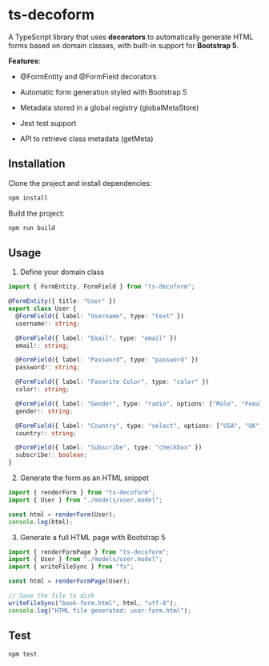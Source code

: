 # ts-decoform

A TypeScript library that uses **decorators** to automatically generate HTML forms based on domain classes, with built-in support for **Bootstrap 5**.

**Features**:

- @FormEntity and @FormField decorators

- Automatic form generation styled with Bootstrap 5

- Metadata stored in a global registry (globalMetaStore)

- Jest test support

- API to retrieve class metadata (getMeta)

## Installation

Clone the project and install dependencies:

```bash
npm install
```

Build the project:

```bash
npm run build
```

## Usage

1. Define your domain class

```ts
import { FormEntity, FormField } from "ts-decoform";

@FormEntity({ title: "User" })
export class User {
  @FormField({ label: "Username", type: "text" })
  username!: string;

  @FormField({ label: "Email", type: "email" })
  email!: string;

  @FormField({ label: "Password", type: "password" })
  password!: string;

  @FormField({ label: "Favorite Color", type: "color" })
  color!: string;

  @FormField({ label: "Gender", type: "radio", options: ["Male", "Female", "Other"] })
  gender!: string;

  @FormField({ label: "Country", type: "select", options: ["USA", "UK", "Italy"] })
  country!: string;

  @FormField({ label: "Subscribe", type: "checkbox" })
  subscribe!: boolean;
}
```

2. Generate the form as an HTML snippet

```ts
import { renderForm } from "ts-decoform";
import { User } from "./models/user.model";

const html = renderForm(User);
console.log(html);
```

3. Generate a full HTML page with Bootstrap 5

```ts
import { renderFormPage } from "ts-decoform";
import { User } from "./models/user.model";
import { writeFileSync } from "fs";

const html = renderFormPage(User);

// Save the file to disk
writeFileSync("book-form.html", html, "utf-8");
console.log("HTML file generated: user-form.html");
```

## Test
```bash
npm test
```
